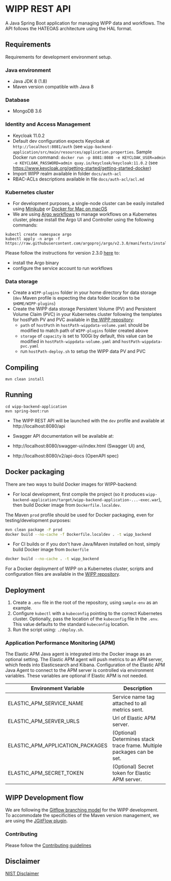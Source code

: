 # WIPP REST API
A Java Spring Boot application for managing WIPP data and workflows. 
The API follows the HATEOAS architecture using the HAL format.

## Requirements
Requirements for development environment setup.

### Java environment
* Java JDK 8 (1.8)
* Maven version compatible with Java 8

### Database
* MongoDB 3.6

### Identity and Access Management
* Keycloak 11.0.2
* Default dev configuration expects Keycloak at `http://localhost:8081/auth` (see 
`wipp-backend-application/src/main/resources/application.properties`. Sample 
Docker run command:
`docker run -p 8081:8080 -e KEYCLOAK_USER=admin -e KEYCLOAK_PASSWORD=admin quay.io/keycloak/keycloak:11.0.2` (see https://www.keycloak.org/getting-started/getting-started-docker)
* Import WIPP realm available in folder `docs/auth-acl`
* RBAC-ACLs descriptions available in file `docs/auth-acl/acl.md`

### Kubernetes cluster
* For development purposes, a single-node cluster can be easily installed using [Minikube](https://github.com/kubernetes/minikube) or [Docker for Mac on macOS](https://docs.docker.com/docker-for-mac/#kubernetes)
* We are using [Argo workflows](https://argoproj.github.io/argo/) to manage workflows on a Kubernetes cluster, please install the Argo UI and Controller using the following commands:
```shell
kubectl create namespace argo
kubectl apply -n argo -f https://raw.githubusercontent.com/argoproj/argo/v2.3.0/manifests/install.yaml
```
Please follow the instructions for version 2.3.0 [here](https://github.com/argoproj/argo/blob/release-2.4/demo.md) to:
 - install the Argo binary
 - configure the service account to run workflows

### Data storage
* Create a `WIPP-plugins` folder in your home directory for data storage (`dev` Maven profile is expecting the data folder location to be `$HOME/WIPP-plugins`)
* Create the WIPP data storage Persistent Volume (PV) and Persistent Volume Claim (PVC) in your Kubernetes cluster following the templates for hostPath PV and PVC available in [the WIPP repository](https://github.com/usnistgov/WIPP/tree/master/deployment/wipp-ci-single-node/volumes):
    * `path` of `hostPath` in `hostPath-wippdata-volume.yaml` should be modified to match path of `WIPP-plugins` folder created above
    * `storage` of `capacity` is set to 100Gi by default, this value can be modified in `hostPath-wippdata-volume.yaml` and `hostPath-wippdata-pvc.yaml`
    * run `hostPath-deploy.sh` to setup the WIPP data PV and PVC

## Compiling
```shell
mvn clean install
```
## Running
```shell
cd wipp-backend-application
mvn spring-boot:run
```
- The WIPP REST API will be launched with the `dev` profile and available at http://localhost:8080/api  

- Swagger API documentation will be available at:
 - http://localhost:8080/swagger-ui/index.html (Swagger UI) and,
 - http://localhost:8080/v2/api-docs (OpenAPI spec)

## Docker packaging
There are two ways to build Docker images for WIPP-backend:

- For local development, first compile the project (so it produces `wipp-backend-application/target/wipp-backend-application-...-exec.war`), then build Docker image from `Dockerfile.localdev`.

The Maven `prod` profile should be used for Docker packaging, even for testing/development purposes:
```sh
mvn clean package -P prod
docker build --no-cache -f Dockerfile.localdev . -t wipp_backend
```

- For CI builds or if you don't have Java/Maven installed on host, simply build Docker image from `Dockerfile`
```sh
docker build --no-cache . -t wipp_backend
```


For a Docker deployment of WIPP on a Kubernetes cluster, scripts and configuration files are available in the [WIPP repository](https://github.com/usnistgov/WIPP/tree/master/deployment).

## Deployment
1. Create a `.env` file in the root of the repository, using `sample-env` as an example.
1. Configure `kubectl` with a `kubeconfig` pointing to the correct Kubernetes cluster. Optionally, pass the location of the `kubeconfig` file in the `.env`. This value defaults to the standard `kubeconfig` location. 
1. Run the script using: `./deploy.sh`.

### Application Performance Monitoring (APM)
The Elastic APM Java agent is integrated into the Docker image as an optional setting. The Elastic APM agent will push metrics to an APM server, which feeds into Elasticsearch and Kibana. Configuration of the Elastic APM Java Agent to connect to the APM server is controlled via environment variables. These variables are optional if Elastic APM is not needed.

| Environment Variable   | Description |
| ------------- | ------------- |
| ELASTIC_APM_SERVICE_NAME  | Service name tag attached to all metrics sent. |
| ELASTIC_APM_SERVER_URLS  | Url of Elastic APM server.  |
| ELASTIC_APM_APPLICATION_PACKAGES | (Optional) Determines stack trace frame. Multiple packages can be set. |
| ELASTIC_APM_SECRET_TOKEN  | (Optional) Secret token for Elastic APM server. | 

## WIPP Development flow
We are following the [Gitflow branching model](https://nvie.com/posts/a-successful-git-branching-model/) for the WIPP development.  
To accommodate the specificities of the Maven version management, we are using the [JGitFlow plugin](https://bitbucket.org/atlassian/jgit-flow/wiki/Home).

### Contributing
Please follow the [Contributing guidelines](CONTRIBUTING.md)

## Disclaimer

[NIST Disclaimer](LICENSE.md)
